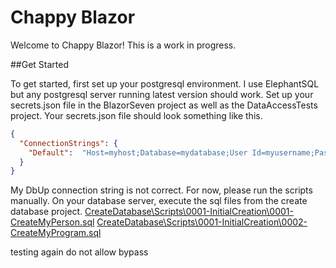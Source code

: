 # Chappy Blazor

Welcome to Chappy Blazor! 
This is a work in progress. 

##Get Started

To get started, first set up your postgresql environment. 
I use ElephantSQL but any postgresql server running latest version should work. 
Set up your secrets.json file in the BlazorSeven project as well as the DataAccessTests project. 
Your secrets.json file should look something like this. 

```json
{
  "ConnectionStrings": {
    "Default":  "Host=myhost;Database=mydatabase;User Id=myusername;Password=mypassword;"
  }
}
```

My DbUp connection string is not correct. 
For now, please run the scripts manually. 
On your database server, execute the sql files from the create database project.
[CreateDatabase\Scripts\0001-InitialCreation\0001-CreateMyPerson.sql](CreateDatabase/Scripts/0001-InitialCreation/0001-CreateMyPerson.sql)
[CreateDatabase\Scripts\0001-InitialCreation\0002-CreateMyProgram.sql](CreateDatabase/Scripts/0001-InitialCreation/0002-CreateMyProgram.sql)

testing again
do not allow bypass
